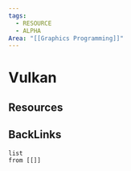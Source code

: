 ```yaml
---
tags:
  - RESOURCE
  - ALPHA
Area: "[[Graphics Programming]]"
---
```


# Vulkan


## Resources


## BackLinks

```dataview
list
from [[]]
```

